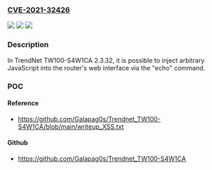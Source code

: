 ### [CVE-2021-32426](https://cve.mitre.org/cgi-bin/cvename.cgi?name=CVE-2021-32426)
![](https://img.shields.io/static/v1?label=Product&message=n%2Fa&color=blue)
![](https://img.shields.io/static/v1?label=Version&message=n%2Fa&color=blue)
![](https://img.shields.io/static/v1?label=Vulnerability&message=n%2Fa&color=brighgreen)

### Description

In TrendNet TW100-S4W1CA 2.3.32, it is possible to inject arbitrary JavaScript into the router's web interface via the "echo" command.

### POC

#### Reference
- https://github.com/Galapag0s/Trendnet_TW100-S4W1CA/blob/main/writeup_XSS.txt

#### Github
- https://github.com/Galapag0s/Trendnet_TW100-S4W1CA

